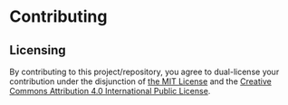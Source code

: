 # Contributing

## Licensing
By contributing to this project/repository, you agree to dual-license your contribution under the disjunction of [the MIT License](https://github.com/browser-bugs/browser-bugs.github.io/blob/master/LICENSE-MIT.txt) and the [Creative Commons Attribution 4.0 International Public License](https://github.com/browser-bugs/browser-bugs.github.io/blob/master/LICENSE-CC-BY.txt).
